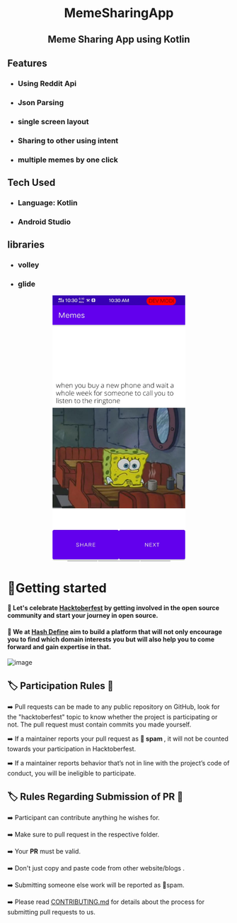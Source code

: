 
<h1 align="center">MemeSharingApp</h1>

<h2 align="center">Meme Sharing App using Kotlin </h2>
<h2>Features</h2>
<ul>
<li><h3>Using Reddit Api</h3></li>
<li><h3>Json Parsing</h3></li>
<li><h3>single screen layout</h3></li>
<li><h3>Sharing to other using intent</h3></li>
<li><h3>multiple memes by one click </h3></li>
</ul>
<h2>Tech Used</h2>
<ul>
<li><h3>Language:  Kotlin</h3></li>
<li><h3>Android Studio</h3></li>
</ul>
<h2>libraries</h2>
<ul>
  <li><h3>volley</h3></li>
  <li><h3>glide</h3></li>
</ul>
<p align="center">
    <img
            alt="Meme"
            src="https://github.com/Ashish-100-tiwari/MemeSharingApp/blob/master/meme-for-readme.jpeg"style="width:300px;height:600px;align="center"
    />
</p>

# 🌟Getting started

#### :dart: Let's celebrate [Hacktoberfest](https://hacktoberfest.com/) by getting involved in the open source community and start your journey in open source.
#### :dart: We at   [Hash Define](https://hashdefinebpit.netlify.app) aim to build a platform that will not only encourage you to find which domain interests you but will also help you to come forward and gain expertise in that.



<p align="center">
  <!-- <img src="https://i.ibb.co/NxXxwHX/define-logo.jpg" alt="define-logo" border="0"></a> -->

![image](https://user-images.githubusercontent.com/96205648/193408591-1c9cf31d-b6c8-49ba-9ee4-f9bf832cf686.png)

</p>


<!-- <p align="center">
  <a><img src="https://qph.fs.quoracdn.net/main-qimg-82b7314fe96c4a2d8f3088207a4afd8d" alt="define" width="500"></a>
  <br>
  <br> -->


## :label: Participation Rules 📝

➡️ Pull requests can be made to any public repository on GitHub, look for the "hacktoberfest" topic to know whether the project is participating or not. The pull request must contain commits you made yourself. 

➡️ If a maintainer reports your pull request as 🔴<b> spam </b>, it will not be counted towards your participation in Hacktoberfest.

➡️ If a maintainer reports behavior that’s not in line with the project’s code of conduct, you will be ineligible to participate.


##  :label:  Rules Regarding Submission of PR :bookmark:
➡️ Participant can contribute anything he wishes for.

➡️ Make sure to pull request in the respective folder. 

➡️ Your <b>PR</b> must be valid.

➡️ Don't just copy and paste code from other website/blogs .

➡️ Submitting someone else work will be reported as 🔴spam.

➡️ Please read [CONTRIBUTING.md](/CONTRIBUTING.md) for details about the process for submitting pull requests to us.


  <!-- <p align="center">
  <a><img src="https://qph.fs.quoracdn.net/main-qimg-82b7314fe96c4a2d8f3088207a4afd8d" alt="define" width="500"></a>
  <br>
  <br> -->

